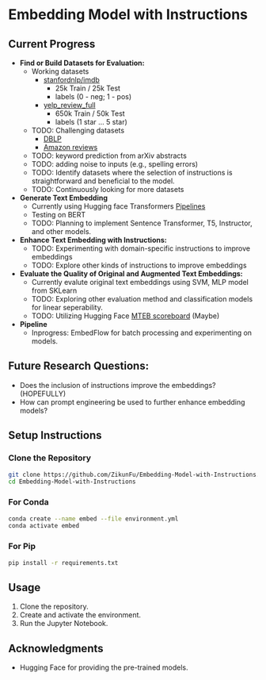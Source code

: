 
# Embedding Model with Instructions

## Current Progress

- **Find or Build Datasets for Evaluation:**
    - Working datasets
        - [stanfordnlp/imdb](https://huggingface.co/datasets/stanfordnlp/imdb)
            - 25k Train / 25k Test
            - labels (0 - neg; 1 - pos)
        - [yelp_review_full](https://huggingface.co/datasets/yelp_review_full)
            - 650k Train / 50k Test
            - labels (1 star ... 5 star)
    - TODO: Challenging datasets
        - [DBLP](https://github.com/angelosalatino/dblp-parser)
        - [Amazon reviews](https://huggingface.co/datasets/McAuley-Lab/Amazon-Reviews-2023)
    - TODO: keyword prediction from arXiv abstracts
    - TODO: adding noise to inputs (e.g., spelling errors)
    - TODO: Identify datasets where the selection of instructions is straightforward and beneficial to the model.
    - TODO: Continuously looking for more datasets
- **Generate Text Embedding**
    - Currently using Hugging face Transformers [Pipelines](https://huggingface.co/docs/transformers/main_classes/pipelines)
    - Testing on BERT
    - TODO: Planning to implement Sentence Transformer, T5, Instructor, and other models.
- **Enhance Text Embedding with Instructions:**
    - TODO: Experimenting with domain-specific instructions to improve embeddings
    - TODO: Explore other kinds of instructions to improve embeddings
- **Evaluate the Quality of Original and Augmented Text Embeddings:**
    - Currently evalute original text embeddings using SVM, MLP model from SKLearn
    - TODO: Exploring other evaluation method and classification models for linear seperability.
    - TODO: Utilizing Hugging Face [MTEB scoreboard](https://github.com/embeddings-benchmark/mteb) (Maybe)
- **Pipeline**
    - Inprogress: EmbedFlow for batch processing and experimenting on models.

## Future Research Questions:
- Does the inclusion of instructions improve the embeddings? (HOPEFULLY)
- How can prompt engineering be used to further enhance embedding models?

## Setup Instructions

### Clone the Repository

```bash
git clone https://github.com/ZikunFu/Embedding-Model-with-Instructions.git
cd Embedding-Model-with-Instructions
```

### For Conda

```bash
conda create --name embed --file environment.yml
conda activate embed
```

### For Pip

```bash
pip install -r requirements.txt
```

## Usage

1. Clone the repository.
2. Create and activate the environment.
3. Run the Jupyter Notebook.


## Acknowledgments

- Hugging Face for providing the pre-trained models.